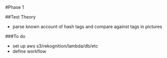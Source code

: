 #Phase 1

##Test Theory
- parse known account of hash tags and compare against tags in pictures

###To do
- set up aws s3/rekognition/lambda/db/etc
- define workflow

